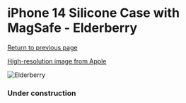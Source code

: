 # iPhone 14 Silicone Case with MagSafe - Elderberry

[Return to previous page](/iphone_14)

[High-resolution image from Apple](https://store.storeimages.cdn-apple.com/8756/as-images.apple.com/is/MPT03?wid=4500&hei=4500&fmt=png)

<div style="width: 384px"><img src="/everyphone/MPT03.png" alt="Elderberry"></div>

### Under construction
